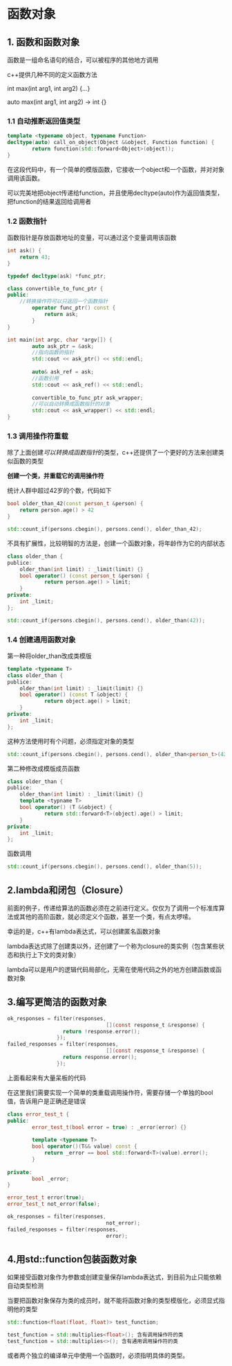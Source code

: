 # 函数对象

## 1. 函数和函数对象

函数是一组命名语句的结合，可以被程序的其他地方调用

c++提供几种不同的定义函数方法

int max(int arg1, int arg2) {...}

auto max(int arg1, int arg2) -> int {}

### 1.1 自动推断返回值类型

```c++
template <typename object, typename Function>
decltype(auto) call_on_object(Object &&object, Function function) {
		return function(std::forward<Object>(object));
}
```

在这段代码中，有一个简单的模版函数，它接收一个object和一个函数，并对对象调用该函数。

可以完美地把object传递给function，并且使用decltype(auto)作为返回值类型，把function的结果返回给调用者

### 1.2 函数指针

函数指针是存放函数地址的变量，可以通过这个变量调用该函数

```c++
int ask() {
	return 43;
}

typedef decltype(ask) *func_ptr;

class convertible_to_func_ptr {
public:
  	//转换操作符可以只返回一个函数指针
		operator func_ptr() const {
			return ask;
		}
}

int main(int argc, char *argv[]) {
		auto ask_ptr = &ask;
		//指向函数的指针
		std::cout << ask_ptr() << std::endl;
		
		auto& ask_ref = ask;
		//函数引用
		std::cout << ask_ref() << std::endl;
		
		convertible_to_func_ptr ask_wrapper;
		//可以自动转换成函数指针的对象
		std::cout << ask_wrapper() << std::endl;
}
```

### 1.3 调用操作符重载

除了上面创建*可以转换成函数指针*的类型，c++还提供了一个更好的方法来创建类似函数的类型

**创建一个类，并重载它的调用操作符**

统计人群中超过42岁的个数，代码如下

```c++
bool older_than_42(const person_t &person) {
	return person.age() > 42
}

std::count_if(persons.cbegin(), persons.cend(), older_than_42);
```

不具有扩展性，比较明智的方法是，创建一个函数对象，将年龄作为它的内部状态

```c++
class older_than {
publice:
	older_than(int limit) : _limit(limit) {}
	bool operator() (const person_t &person) {
			return person.age() > limit;
	}
private:
	int _limit;
};

std::count_if(persons.cbegin(), persons.cend(), older_than(42));
```

### 1.4 创建通用函数对象

第一种将older_than改成类模版

```c++
template <typename T>
class older_than {
publice:
	older_than(int limit) : _limit(limit) {}
	bool operator() (const T &object) {
			return object.age() > limit;
	}
private:
	int _limit;
};
```

这种方法使用时有个问题，必须指定对象的类型

```c++
std::count_if(persons.cbegin(), persons.cend(), older_than<person_t>(42));
```

第二种修改成模版成员函数

```c++
class older_than {
publice:
	older_than(int limit) : _limit(limit) {}
	template <typname T>
	bool operator() (T &&object) {
			return std::forward<T>(object).age() > limit;
	}
private:
	int _limit;
};
```

函数调用

```c++
std::count_if(persons.cbegin(), persons.cend(), older_than(5));
```

## 2.lambda和闭包（Closure）

前面的例子，传递给算法的函数必须在之前进行定义。仅仅为了调用一个标准库算法或其他的高阶函数，就必须定义个函数，甚至一个类，有点太啰嗦。

幸运的是，c++有lambda表达式，可以创建匿名函数对象

lambda表达式除了创建类以外，还创建了一个称为closure的类实例（包含某些状态和执行上下文的类对象）

lambda可以是用户的逻辑代码局部化，无需在使用代码之外的地方创建函数或函数对象

## 3.编写更简洁的函数对象

```c
ok_responses = filter(responses,
								[](const response_t &response) {
                  return !response.error();
                });
failed_responses = filter(responses,
								[](const response_t &response) {
                  return response.error();
                });
```

上面看起来有大量呆板的代码

在这里我们需要实现一个简单的类重载调用操作符，需要存储一个单独的bool值，告诉用户是正确还是错误

```c++
class error_test_t {
public:
		error_test_t(bool error = true) : _error(error) {}
		
		template <typename T>
		bool operator()(T&& value) const {
			return _error == bool std::forward<T>(value).error();
		}
		
private:
		bool _error;
}

error_test_t error(true);
error_test_t not_error(false);

ok_responses = filter(responses,
								not_error);
failed_responses = filter(responses,
								error);
```

## 4.用std::function包装函数对象

如果接受函数对象作为参数或创建变量保存lambda表达式，到目前为止只能依赖自动类型检测

当要把函数对象保存为类的成员时，就不能将函数对象的类型模版化，必须显式指明他的类型

```c++
std::function<float(float, float)> test_function;

test_function = std::multiplies<float>(); 含有调用操作符的类
test_function = std::multiplies<>(); 含有通用调用操作符的类
```



或者两个独立的编译单元中使用一个函数时，必须指明具体的类型。



